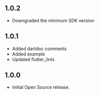 ## 1.0.2

* Downgraded the minimum SDK version

## 1.0.1

* Added dartdoc comments
* Added example
* Updated flutter_lints

## 1.0.0

* Initial Open Source release.

